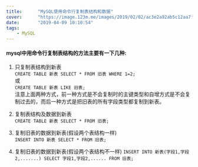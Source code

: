 ```yaml
---
title:      "MySQL使用命令行复制表结构和数据"
cover:      "https://image.123m.me/images/2019/02/02/ac3e2a92ab5c12aa7f0a241c4ad6c639.md.png"
date:       "2019-04-09 10:10:54"
tags:
    - MySQL
---
```


#### mysql中用命令行复制表结构的方法主要有一下几种: 

1. 只复制表结构到新表  
`CREATE TABLE 新表 SELECT * FROM 旧表 WHERE 1=2;`  
或  
`CREATE TABLE 新表 LIKE 旧表;`  
注意上面两种方式，前一种方式是不会复制时的主键类型和自增方式是不会复制过去的，而后一种方式是把旧表的所有字段类型都复制到新表。

2. 复制表结构及数据到新表  
`CREATE TABLE 新表 SELECT * FROM 旧表;`
 
3. 复制旧表的数据到新表(假设两个表结构一样)  
`INSERT INTO 新表 SELECT * FROM 旧表;`
 
4. 复制旧表的数据到新表(假设两个表结构不一样)
`INSERT INTO 新表(字段1,字段2,.......) SELECT 字段1,字段2,...... FROM 旧表;`